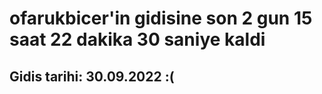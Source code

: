 # ofarukbicer'in gidisine son 2 gun 15 saat 22 dakika 30 saniye kaldi

## Gidis tarihi: 30.09.2022 :(